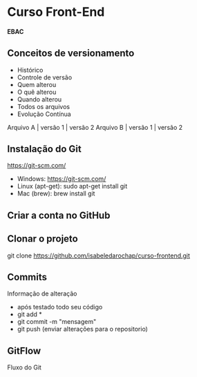 # Curso Front-End
#### EBAC

## Conceitos de versionamento
 - Histórico
 - Controle de versão
 - Quem alterou
 - O quê alterou 
 - Quando alterou
 - Todos os arquivos
 - Evolução Contínua

Arquivo A | versão 1 | versão 2
 Arquivo B | versão 1 | versão 2

## Instalação do Git
https://git-scm.com/
- Windows: https://git-scm.com/
- Linux (apt-get): sudo apt-get install git
- Mac (brew): brew install git

## Criar a conta no GitHub
 
 ## Clonar o projeto 
 git clone https://github.com/isabeledarochap/curso-frontend.git

## Commits
Informação de alteração
- após testado todo seu código
- git add *
- git commit -m "mensagem"
- git push (enviar alterações para o repositorio)

## GitFlow
Fluxo do Git
